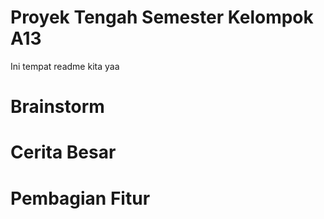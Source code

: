 # Proyek Tengah Semester Kelompok A13

Ini tempat readme kita yaa

<h1>
  Brainstorm
</h1>


<h1>
  Cerita Besar
</h1>

<h1>
  Pembagian Fitur
</h1>
